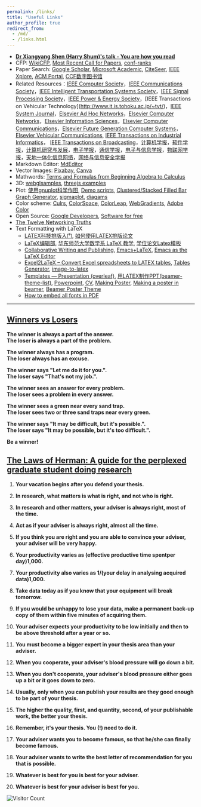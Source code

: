 ```yaml
---
permalink: /links/
title: "Useful Links"
author_profile: true
redirect_from: 
  - /md/
  - /links.html
---
```


- **[Dr Xiangyang Shen (Harry Shum)'s talk - You are how you read](https://v.qq.com/x/page/e09683rw0pj.html)**
- CFP:  [WikiCFP](http://www.wikicfp.com/cfp/home), [Most Recent Call for Papers](http://call.grid.hust.edu.cn/call/), [conf-ranks](http://portal.core.edu.au/conf-ranks/)
- Paper Search:   [Google Scholar](https://scholar.google.com/), [Microsoft Academic](https://academic.microsoft.com/), [CiteSeer](http://citeseer.ist.psu.edu/cis), [IEEE Xplore](http://ieeexplore.ieee.org/), [ACM Portal](http://dl.acm.org/),  [CCF数字图书馆](https://dl.ccf.org.cn/index.html?_ack=1)
- Related Resources：[IEEE Computer Society](https://www.computer.org/csdl/journals)，[IEEE Communications Society](https://www.comsoc.org/publications)，[IEEE Intelligent Transportation Systems Society](https://www.ieee-itss.org/its-transactions-ongoing-special-issues)，[IEEE Signal Processing Society](http://signalprocessingsociety.org/publications-resources/special-issue-deadlines)，[IEEE Power & Energy Society](**http://www.ieee-pes.org/calls-for-transactions**)，[IEEE Transactions on Vehicular Technology](http://www.it.is.tohoku.ac.jp/~tvt/)，[IEEE System Journal](http://www.ieeesystemsjournal.org)，[Elsevier Ad Hoc Networks](http://www.journals.elsevier.com/ad-hoc-networks/call-for-papers/)，[Elsevier Computer Networks](http://www.journals.elsevier.com/computer-networks)，[Elsevier Information Sciences](https://www.journals.elsevier.com/information-sciences)，[Elsevier Computer Communications](http://www.journals.elsevier.com/computer-communications)，[Elsevier Future Generation Computer Systems](https://www.journals.elsevier.com/future-generation-computer-systems)，[Elsevier Vehicular Communications](https://www.journals.elsevier.com/vehicular-communications), [IEEE Transactions on Industrial Informatics](http://www.ieee-ies.org/pubs/transactions-on-industrial-informatics)， [IEEE Transactions on Broadcasting](https://ieeexplore.ieee.org/xpl/RecentIssue.jsp?punumber=11)，[计算机学报](http://cjc.ict.ac.cn/)，[软件学报](http://www.jos.org.cn/jos/ch/index.aspx)，[计算机研究与发展](https://crad.ict.ac.cn/CN/1000-1239/home.shtml)，[电子学报](http://www.ejournal.org.cn/CN/volumn/current.shtml)，[通信学报](http://www.infocomm-journal.com/txxb/CN/1000-436X/home.shtml)，[电子与信息学报](http://www.infocomm-journal.com/txxb/CN/1000-436X/home.shtml)，[物联网学报](http://www.infocomm-journal.com/wlw/CN/2096-3750/home.shtml)，[天地一体化信息网络](http://www.infocomm-journal.com/sigin/CN/2096-8930/home.shtml)，[网络与信息安全学报](http://www.infocomm-journal.com/cjnis/CN/2096-109X/home.shtml)
- Markdown Editor: [MdEditor](https://md.mzr.me/)
- Vector Images: [Pixabay](https://pixabay.com/), [Canva](https://www.canva.com/zh_cn/) 
- Mathwords:  [Terms and Formulas from Beginning Algebra to Calculus](http://www.mathwords.com/)
- 3D: [webglsamples](https://webglsamples.org/), [threejs examples](https://threejs.org/examples/)
- Plot: [使用gnuplot科学作图](http://ouc.ai/zhenghaiyong/courses/tutorials/gnuplot/gnuplot-zh.pdf), [Demo scripts](http://gnuplot.sourceforge.net/demo/), [Clustered/Stacked Filled Bar Graph Generator](http://www.burningcutlery.com/derek/bargraph/), [sigmaplot](https://systatsoftware.com/sigmaplot/), [diagams](https://daw.io)  
- Color scheme: [Culrs](https://www.culrs.com/#/), [ColorSpace](https://mycolor.space/), [ColorLeap](https://colorleap.app/home), [WebGradients](https://webgradients.com/), [Adobe Color](https://color.adobe.com/zh/create/color-wheel)
- Open Source: [Google Developers](https://developers.google.com/open-source/),  [Software for free](https://sourceforge.net/)
- [The Twelve Networking Truths](https://datatracker.ietf.org/doc/html/rfc1925)
- Text Formatting with LaTeX
  - [LATEX科技排版入门](https://math.ecnu.edu.cn/~jypan/Latex/Latex_Talk2023.pdf), [如何使用LATEX排版论文](https://stu.cs.tsinghua.edu.cn/~harry/latex-talk.pdf)
  - [LaTeX编辑部](http://zzg34b.w3.c361.com/index.htm), [华东师范大学数学系 LaTeX 教学](http://math.ecnu.edu.cn/~latex/), [学位论文Latex模板](https://code.google.com/p/scutthesis/wiki/latex_template_list)
  - [Collaborative Writing and Publishing](https://www.overleaf.com/), [Emacs+LaTeX](http://cs2.swfc.edu.cn/~wx672/lecture_notes/linux/latex/latex_tutorial.html), [Emacs as the LaTeX Editor](http://piotrkazmierczak.com/2010/emacs-as-the-ultimate-latex-editor/)
  - [Ex­cel2LaTeX – Con­vert Ex­cel spread­sheets to LATEX ta­bles](https://www.ctan.org/tex-archive/support/excel2latex/), [Tables Generator](http://www.tablesgenerator.com/), [image-to-latex](https://github.com/kingyiusuen/image-to-latex)
  - [Templates — Presentation (overleaf)](https://www.overleaf.com/latex/templates/tagged/presentation), [用LATEX制作PPT(beamer-theme-list)](https://github.com/martinbjeldbak/ultimate-beamer-theme-list), [Powerpoint](http://www.latextemplates.com/template/beamer-presentation), [CV](http://www.latextemplates.com/cat/curricula-vitae), [Making Poster](http://www.latextemplates.com/cat/curricula-vitae), [Making a poster in beamer](http://robjhyndman.com/hyndsight/beamer-poster/), [Beamer Poster Theme](http://www.shawnlankton.com/2008/06/latex-beamer-poster-theme-and-template/)
  - [How to embed all fonts in PDF](https://sites.google.com/site/xyzliwen/resource/embed_font_ieee_pdf_explore)

------
## [**Winners vs Losers**](http://h-a-s.org/tombaird/winners_vs_losers.htm)

**The winner is always a part of the answer.**<br/>
**The loser is always a part of the problem.**

**The winner always has a program.**<br/>
**The loser always has an excuse.**

**The winner says "Let me do it for you.".**<br/>
**The loser says "That's not my job.".**

**The winner sees an answer for every problem.**<br/>
**The loser sees a problem in every answer.**

**The winner sees a green near every sand trap.**<br/>
**The loser sees two or three sand traps near every green.**

**The winner says "It may be difficult, but it's possible.".**<br/>
**The loser says "It may be possible, but it's too difficult.".**

**Be a winner!**



## [**The Laws of Herman: A guide for the perplexed graduate student doing research**](https://www.nature.com/articles/nj7124-228a)

1. **Your vacation begins after you defend your thesis.**

2. **In research, what matters is what is right, and not who is right.**

3. **In research and other matters, your adviser is always right, most of the time.**

4. **Act as if your adviser is always right, almost all the time.**

5. **If you think you are right and you are able to convince your adviser, your adviser will be very happy.**

6. **Your productivity varies as (effective productive time spentper day)1,000.**

7. **Your productivity also varies as 1/(your delay in analysing acquired data)1,000.**

8. **Take data today as if you know that your equipment will break tomorrow.**

9. **If you would be unhappy to lose your data, make a permanent back-up copy of them within five minutes of acquiring them.**

10. **Your adviser expects your productivity to be low initially and then to be above threshold after a year or so.**

11. **You must become a bigger expert in your thesis area than your adviser.**

12. **When you cooperate, your adviser's blood pressure will go down a bit.**

13. **When you don't cooperate, your adviser's blood pressure either goes up a bit or it goes down to zero.**

14. **Usually, only when you can publish your results are they good enough to be part of your thesis.**

15. **The higher the quality, first, and quantity, second, of your publishable work, the better your thesis.**

16. **Remember, it's your thesis. You (!) need to do it.**

17. **Your adviser wants you to become famous, so that he/she can finally become famous.**

18. **Your adviser wants to write the best letter of recommendation for you that is possible.**

19. **Whatever is best for you is best for your adviser.**

20. **Whatever is best for your adviser is best for you.**

![Visitor Count](https://profile-counter.glitch.me/shen-hang/count.svg)